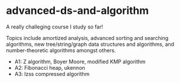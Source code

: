 # advanced-ds-and-algorithm
A really challeging course I study so far! 

Topics include amortized analysis, advanced sorting and searching algorithms, new tree/string/graph data structures and algorithms, and number-theoretic algorithms amongst others.
- A1: Z algorithm, Boyer Moore, modified KMP algorithm
- A2: Fibonacci heap, ukennon
- A3: lzss compressed algorithm
